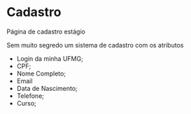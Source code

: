 # Cadastro
Página de cadastro estágio

<p>Sem muito segredo um sistema de cadastro com os atributos</p>

<ul>
  <li>Login da minha UFMG;</li>
  <li>CPF;</li>
  <li>Nome Completo;</li>
  <li>Email</li>
  <li>Data de Nascimento;</li>
  <li>Telefone;</li>
  <li>Curso;</li>
</ul>

